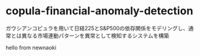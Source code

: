 # copula-financial-anomaly-detection
ガウシアンコピュラを用いて日経225とS&P500の依存関係をモデリングし、通常とは異なる市場連動パターンを異常として検知するシステムを構築

hello from newnaoki